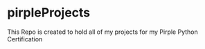 # pirpleProjects

This Repo is created to hold all of my projects for my Pirple Python Certification
